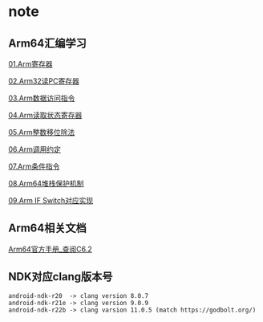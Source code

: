 # note

## Arm64汇编学习

[01.Arm寄存器](https://github.com/nzcv/note/tree/master/arm/01register.md)

[02.Arm32读PC寄存器](https://github.com/nzcv/note/tree/master/arm/02read_pc.md)

[03.Arm数据访问指令](https://github.com/nzcv/note/tree/master/arm/03data_processing.md)

[04.Arm读取状态寄存器](https://github.com/nzcv/note/tree/master/arm/04msr_mrs.md)

[05.Arm整数移位除法](https://github.com/nzcv/note/tree/master/arm/05div.md)

[06.Arm调用约定](https://github.com/nzcv/note/tree/master/arm/06args.md)

[07.Arm条件指令](https://github.com/nzcv/note/tree/master/arm/07condition.md)

[08.Arm64堆栈保护机制](https://github.com/nzcv/note/tree/master/arm/08canary.md)

[09.Arm IF Switch对应实现](https://github.com/nzcv/note/tree/master/arm/09if_switch.md)

## Arm64相关文档

[Arm64官方手册_查阅C6.2](https://github.com/nzcv/note/releases/download/note_books/DDI0487G_a_armv8_arm.pdf)

## NDK对应clang版本号

```shell
android-ndk-r20  -> clang version 8.0.7
android-ndk-r21e -> clang version 9.0.9
android-ndk-r22b -> clang varsion 11.0.5 (match https://godbolt.org/)
```

